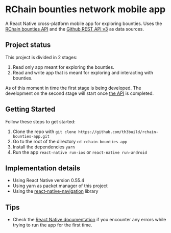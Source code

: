 # RChain bounties network mobile app

A React Native cross-platform mobile app for exploring bounties. Uses the [RChain bounties API](https://github.com/th3build/rchain-bounties-api) and the [Github REST API v3](https://developer.github.com/v3/?) as data sources.

## Project status

This project is divided in 2 stages:

1. Read only app meant for exploring the bounties.
2. Read and write app that is meant for exploring and interacting with bounties.

As of this moment in time the first stage is being developed. The development on the second stage will start once [the API](https://github.com/th3build/rchain-bounties-api) is completed.

## Getting Started

Follow these steps to get started:

1. Clone the repo with `git clone https://github.com/th3build/rchain-bounties-app.git`
2. Go to the root of the directory `cd rchain-bounties-app`
3. Install the dependencies `yarn`
4. Run the app `react-native run-ios` or `react-native run-android`

## Implementation details

* Using React Native version 0.55.4
* Using yarn as packet manager of this project
* Using the [react-native-navigation](https://github.com/wix/react-native-navigation) library

## Tips

* Check the [React Native documentation](https://facebook.github.io/react-native/docs/0.55/getting-started.html) if you encounter any errors while trying to run the app for the first time.
